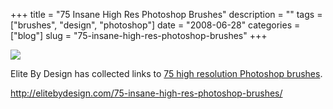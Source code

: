 +++
title = "75 Insane High Res Photoshop Brushes"
description = ""
tags = ["brushes", "design", "photoshop"]
date = "2008-06-28"
categories = ["blog"]
slug = "75-insane-high-res-photoshop-brushes"
+++



  <div class="notebook-screenshot"><a href="http://elitebydesign.com/75-insane-high-res-photoshop-brushes/"><img id='bluga-thumbnail-1322' class='bluga-thumbnail large' src='http://media.konigi.com/bluga/
wt4866d2b344ebf_0.jpg'/></a></div><p>Elite By Design has collected links to <a href="http://elitebydesign.com/75-insane-high-res-photoshop-brushes/">75 high resolution Photoshop brushes</a>.</p>
    
  <a href="http://elitebydesign.com/75-insane-high-res-photoshop-brushes/">http://elitebydesign.com/75-insane-high-res-photoshop-brushes/</a>
